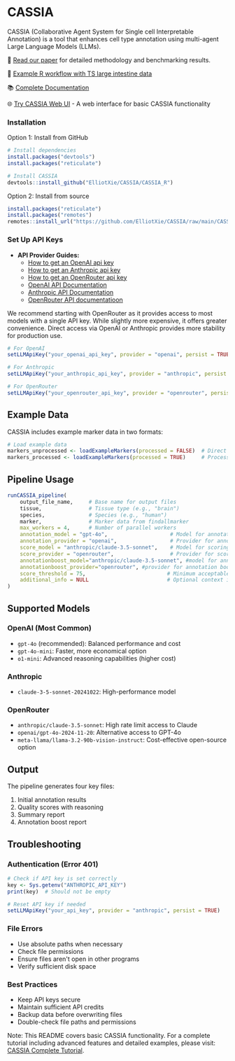 # CASSIA

CASSIA (Collaborative Agent System for Single cell Interpretable Annotation) is a tool that enhances cell type annotation using multi-agent Large Language Models (LLMs).

📖 [Read our paper](link-to-paper) for detailed methodology and benchmarking results.

📝 [Example R workflow with TS large intestine data](https://github.com/ElliotXie/CASSIA/blob/main/CASSIA_example/CASSIA_tutorial_final.Rmd)

📚 [Complete Documentation](https://cassia-true-final-4.vercel.app/)

🌐 [Try CASSIA Web UI](https://cassiacell.com/) - A web interface for basic CASSIA functionality

### Installation

Option 1: Install from GitHub
```R
# Install dependencies
install.packages("devtools")
install.packages("reticulate")

# Install CASSIA
devtools::install_github("ElliotXie/CASSIA/CASSIA_R")
```

Option 2: Install from source
```R
install.packages("reticulate")
install.packages("remotes")
remotes::install_url("https://github.com/ElliotXie/CASSIA/raw/main/CASSIA_source_R/CASSIA_0.1.0.tar.gz")
```

### Set Up API Keys

- **API Provider Guides:**
	- [How to get an OpenAI api key](https://platform.openai.com/api-keys)
	- [How to get an Anthropic api key](https://console.anthropic.com/settings/keys)
	- [How to get an OpenRouter api key](https://openrouter.ai/settings/keys)
    - [OpenAI API Documentation](https://beta.openai.com/docs/)
    - [Anthropic API Documentation](https://docs.anthropic.com/)
    - [OpenRouter API documentatioon](https://openrouter.ai/docs/quick-start)


We recommend starting with OpenRouter as it provides access to most models with a single API key. While slightly more expensive, it offers greater convenience. Direct access via OpenAI or Anthropic provides more stability for production use.

```R
# For OpenAI
setLLMApiKey("your_openai_api_key", provider = "openai", persist = TRUE)

# For Anthropic
setLLMApiKey("your_anthropic_api_key", provider = "anthropic", persist = TRUE)

# For OpenRouter
setLLMApiKey("your_openrouter_api_key", provider = "openrouter", persist = TRUE)
```

## Example Data

CASSIA includes example marker data in two formats:
```R
# Load example data
markers_unprocessed <- loadExampleMarkers(processed = FALSE)  # Direct Seurat output
markers_processed <- loadExampleMarkers(processed = TRUE)     # Processed format
```

## Pipeline Usage

```R
runCASSIA_pipeline(
    output_file_name,     # Base name for output files
    tissue,               # Tissue type (e.g., "brain")
    species,              # Species (e.g., "human")
    marker,               # Marker data from findallmarker
    max_workers = 4,      # Number of parallel workers
    annotation_model = "gpt-4o",                    # Model for annotation
    annotation_provider = "openai",                 # Provider for annotation
    score_model = "anthropic/claude-3.5-sonnet",    # Model for scoring
    score_provider = "openrouter",                  # Provider for scoring
    annotationboost_model="anthropic/claude-3.5-sonnet", #model for annotation boost
    annotationboost_provider="openrouter", #provider for annotation boost
    score_threshold = 75,                          # Minimum acceptable score
    additional_info = NULL                         # Optional context information
)
```

## Supported Models

### OpenAI (Most Common)
- `gpt-4o` (recommended): Balanced performance and cost
- `gpt-4o-mini`: Faster, more economical option
- `o1-mini`: Advanced reasoning capabilities (higher cost)

### Anthropic
- `claude-3-5-sonnet-20241022`: High-performance model

### OpenRouter
- `anthropic/claude-3.5-sonnet`: High rate limit access to Claude
- `openai/gpt-4o-2024-11-20`: Alternative access to GPT-4o
- `meta-llama/llama-3.2-90b-vision-instruct`: Cost-effective open-source option

## Output

The pipeline generates four key files:
1. Initial annotation results
2. Quality scores with reasoning
3. Summary report
4. Annotation boost report

## Troubleshooting

### Authentication (Error 401)
```R
# Check if API key is set correctly
key <- Sys.getenv("ANTHROPIC_API_KEY")
print(key)  # Should not be empty

# Reset API key if needed
setLLMApiKey("your_api_key", provider = "anthropic", persist = TRUE)
```

### File Errors
- Use absolute paths when necessary
- Check file permissions
- Ensure files aren't open in other programs
- Verify sufficient disk space

### Best Practices
- Keep API keys secure
- Maintain sufficient API credits
- Backup data before overwriting files
- Double-check file paths and permissions

Note: This README covers basic CASSIA functionality. For a complete tutorial including advanced features and detailed examples, please visit:
[CASSIA Complete Tutorial](https://cassia-true-final-4.vercel.app/).
